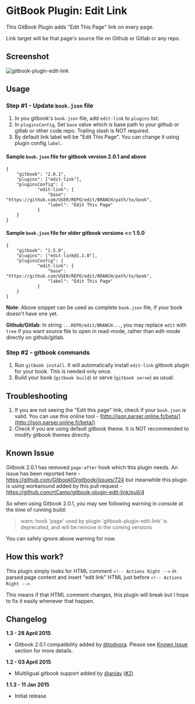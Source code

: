 GitBook Plugin: Edit Link
======================================

This GitBook Plugin adds "Edit This Page" link on every page.

Link target will be that page's source file on Github or Gitlab or any repo.

## Screenshot

![gitbook-plugin-edit-link](https://cloud.githubusercontent.com/assets/4115/5695161/f5b79002-99b8-11e4-821a-d2af6c729348.png)

## Usage

### Step #1 - Update `book.json` file

1. In you gitbook's `book.json` file, add `edit-link` to `plugins` list.
2. In `pluginsConfig`, Set `base` value which is base path to your github or gitlab or other code repo. Trailing slash is NOT required.
3. By default link label will be "Edit This Page". You can change it using plugin config `label`.

#### Sample `book.json` file for gitbook version 2.0.1 and above

```
{
    "gitbook": "2.0.1",
    "plugins": ["edit-link"],
    "pluginsConfig": {
            "edit-link": {
                "base": "https://github.com/USER/REPO/edit/BRANCH/path/to/book",
                "label": "Edit This Page"
            }
    }
}
```

#### Sample `book.json` file for older gitbook versions <= 1.5.0

```
{
    "gitbook": "1.5.0",
    "plugins": ["edit-link@1.1.0"],
    "pluginsConfig": {
            "edit-link": {
                "base": "https://github.com/USER/REPO/edit/BRANCH/path/to/book",
                "label": "Edit This Page"
            }
    }
}
```

**Note**: Above snippet can be used as complete `book.json` file, if your book doesn't have one yet.

**Github/Gitlab**: In string `...REPO/edit/BRANCH...`, you may replace `edit` with `tree` if you want source file to open in read-mode, rather than edit-mode directly on github/gitlab.

### Step #2 - gitbook commands

1. Run `gitbook install`. It will automatically install `edit-link` gitbook plugin for your book. This is needed only once.
2. Build your book (`gitbook build`) or serve (`gitbook serve`) as usual.

## Troubleshooting

1. If you are not seeing the "Edit this page" link, check if your `book.json` is valid. You can use this online tool - [http://json.parser.online.fr/beta/](http://json.parser.online.fr/beta/)
2. Check if you are using default gitbook theme. It is NOT recommended to modify gitbook themes directly.

## Known Issue

Gitbook 2.0.1 has removed `page:after` hook which this plugin needs. An issue has been reported here - https://github.com/GitbookIO/gitbook/issues/724 but meanwhile this plugin is using workaround added by this pull request - https://github.com/rtCamp/gitbook-plugin-edit-link/pull/4

So when using Gitbook 2.0.1, you may see following warning in console at the time of running build:

> warn: hook 'page' used by plugin 'gitbook-plugin-edit-link' is deprecated, and will be remove in the coming versions

You can safely ignore above warning for now.

## How this work?

This plugin simply looks for HTML comment `<!-- Actions Right -->` in parsed page content and insert "edit link" HTML just before `<!-- Actions Right -->`.

This means if that HTML comment changes, this plugin will break but I hope to fix it easily whenever that happen.

## Changelog

**1.3 - 28 April 2015**

- Gitbook 2.0.1 compatibility added by [@todvora](https://github.com/rtCamp/gitbook-plugin-edit-link/pull/4). Please see [Known Issue](https://github.com/rtCamp/gitbook-plugin-edit-link#known-issue) section for more details.

**1.2 - 03 April 2015**

- Multiligual gitbook support added by [@aniav](https://github.com/aniav) ([#2](https://github.com/rtCamp/gitbook-plugin-edit-link/pull/2))

**1.1.3 - 11 Jan 2015**

- Initial release

